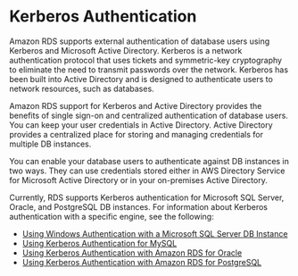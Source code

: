 # Kerberos Authentication<a name="kerberos-authentication"></a>

Amazon RDS supports external authentication of database users using Kerberos and Microsoft Active Directory\. Kerberos is a network authentication protocol that uses tickets and symmetric\-key cryptography to eliminate the need to transmit passwords over the network\. Kerberos has been built into Active Directory and is designed to authenticate users to network resources, such as databases\.

Amazon RDS support for Kerberos and Active Directory provides the benefits of single sign\-on and centralized authentication of database users\. You can keep your user credentials in Active Directory\. Active Directory provides a centralized place for storing and managing credentials for multiple DB instances\.

You can enable your database users to authenticate against DB instances in two ways\. They can use credentials stored either in AWS Directory Service for Microsoft Active Directory or in your on\-premises Active Directory\.

Currently, RDS supports Kerberos authentication for Microsoft SQL Server, Oracle, and PostgreSQL DB instances\. For information about Kerberos authentication with a specific engine, see the following:
+ [Using Windows Authentication with a Microsoft SQL Server DB Instance](USER_SQLServerWinAuth.md)
+ [Using Kerberos Authentication for MySQL](mysql-kerberos.md)
+ [Using Kerberos Authentication with Amazon RDS for Oracle](oracle-kerberos.md)
+ [Using Kerberos Authentication with Amazon RDS for PostgreSQL](postgresql-kerberos.md)